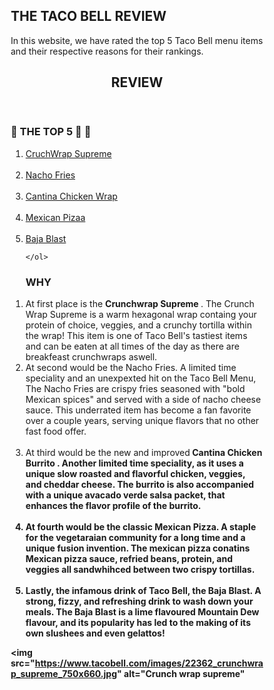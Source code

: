 <!DOCTYPE html>
<html lang="en">
<head>
<title> THE TACOBELL REVIEW </title>
<meta charset="utf-8">
<meta name="viewport" content="width=device-width, initial-scale=1">
<style>
* {
  box-sizing: border-box;
}

body {
  font-family: Arial, Courier New, monospace;
}


 
header {
  background-color: #666;
  padding: 30px;
  text-align: center;
  font-size: 35px;
  color: white;
}

nav {
  float: left;
  width: 30%;
  height: 400px; /* only for demonstration, should be removed */
  background: #ccc;
  padding: 20px;
}

nav ul {
  list-style-type: none;
  padding: 0;
}

article {
  float: left;
  padding: 20px;
  width: 70%;
  background-color: #f1f1f1;
  height: 300px; /* only for demonstration, should be removed */
}

section::after {
  content: "";
  display: table;
  clear: both;
}


}

@media (max-width: 600px) {
  nav, article {
    width: 100%;
    height: auto;
  }
}
</style>
</head>
<body>

<h2>THE TACO BELL REVIEW</h2>
<p>In this website, we have rated the top 5 Taco Bell menu items and their respective reasons for their rankings.</p>

<header>
  <h2>REVIEW</h2>
</header>

<section>
  <nav>
  <h3> 🔔 THE TOP 5 🌮 🌯</h3>
    <ol>
      <li><a href="https://www.tacobell.com/food/specialties/crunchwrap-supreme">CruchWrap Supreme</a></li>
	    <br>
      <li><a href="https://www.tacobell.com/food/deals-and-combos/nacho-fries">Nacho Fries</a></li>
	    <br>
      <li><a href="https://www.tacobell.com/food/deals-and-combos/cantina-chicken-burrito">Cantina Chicken Wrap</a></li>
	    <br>
      <li><a href="https://www.tacobell.com/food/specialties/mexican-pizza">Mexican Pizaa</a></li>
	    <br>
      <li><a href="https://www.tacobell.com/food/drinks/mtn-dew-baja-blast?store=026046">Baja Blast</a></li>

    </ol>
  </nav>
  
  <article>
<ol>  
    <h1>WHY</h1>
   <li> At first place is the <strong> Crunchwrap Supreme </strong>. The Crunch Wrap Supreme is a warm hexagonal wrap containg your protein of choice, veggies, and a crunchy tortilla within the wrap! This item is one of Taco Bell's tastiest items and can be eaten at all times of the day as there are breakfeast crunchwraps aswell.</li>	 												<imgsrc="https://www.simplyrecipes.com/thmb/rbgbvhXHK03BzVmJcYdUuFL_jWw=/750x0/filters:no_upscale():max_bytes(150000):strip_icc():format(webp)/Simply-Recipes-Copycat-Crunchwrap-LEAD-3-2a25fc4f7e8f469c849c150f381eeefa.jpg" alt="Crunch wrap supreme"
<br>
   <li> At second would be the <srong>Nacho Fries</srong>. A limited time speciality and an unexpexted hit on the Taco Bell Menu, The Nacho Fries are crispy fries seasoned with "bold Mexican spices" and served with a side of nacho cheese sauce. This underrated item has become a fan favorite over a couple years, serving unique flavors that no other fast food offer. </li>
	<br>
   <li> At third would be the new and improved<strong> Cantina Chicken Burrito </srong>. Another limited time speciality, as it uses a unique slow roasted and flavorful chicken, veggies, and cheddar cheese. The burrito is also accompanied with a unique avacado verde salsa packet, that enhances the flavor profile of the burrito. </li>
	   <br>
   <li> At fourth would be the classic Mexican Pizza. A staple for the vegetaraian community for a long time and a unique fusion invention. The mexican pizza conatins Mexican pizza sauce, refried beans, protein, and veggies all sandwhihced between two crispy tortillas. </li>
	   <br>
   <li> Lastly, the infamous drink of Taco Bell, the <strong> Baja Blast</strong>. A strong, fizzy, and refreshing drink to wash down your meals. The Baja Blast is a lime flavoured Mountain Dew flavour, and its popularity has led to the making of its own slushees and even gelattos!   </li>
</ol>
	  
  </article>
  
<img src="https://www.tacobell.com/images/22362_crunchwrap_supreme_750x660.jpg" alt="Crunch wrap supreme"

</section>






</body>
</html>

